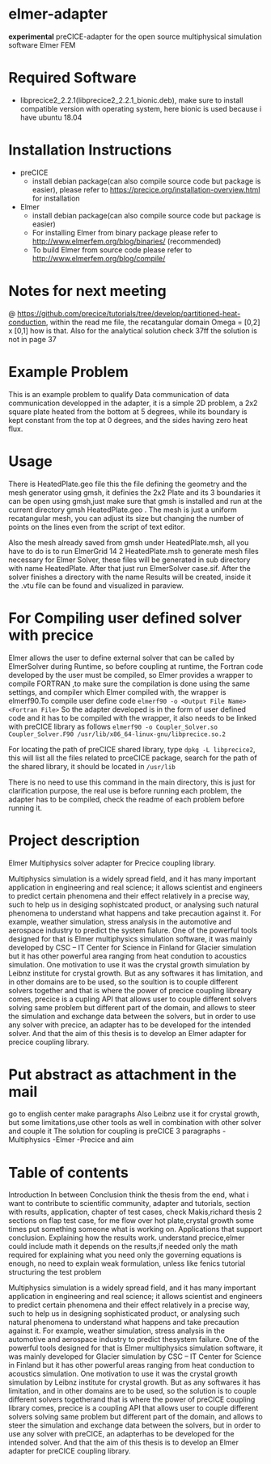 # elmer-adapter
**experimental** preCICE-adapter for the open source multiphysical simulation software Elmer FEM

# Required Software
* libprecice2_2.2.1(libprecice2_2.2.1_bionic.deb), make sure to install compatible version with operating system, here bionic is used because i have ubuntu 18.04


# Installation Instructions
* preCICE
    * install debian package(can also compile source code but package is easier), please refer to https://precice.org/installation-overview.html for installation
* Elmer
    * install debian package(can also compile source code but package is easier)
    * For installing Elmer from binary package please refer to http://www.elmerfem.org/blog/binaries/ (recommended)
    * To build Elmer from source code please refer to http://www.elmerfem.org/blog/compile/    



# Notes for next meeting

@ https://github.com/precice/tutorials/tree/develop/partitioned-heat-conduction, within the read me file, the recatangular domain Omega = [0,2] x [0,1] how is that.
Also for the analytical solution check 37ff the solution is not in page 37

# Example Problem
This is an example problem to qualify Data communication of data communication
developped in the adapter, it is a simple 2D problem, a 2x2 square plate
heated from the bottom at 5 degrees, while its boundary is kept constant
from the top at 0 degrees, and the sides having zero heat flux.

# Usage
There is HeatedPlate.geo file this the file defining the geometry and the 
mesh generator using gmsh, it definies the 2x2 Plate and its 3 boundaries
it can be open using gmsh,just make sure that gmsh is installed and 
run at the current directory gmsh HeatedPlate.geo . The mesh is just a uniform
recatangular mesh, you can adjust its size but changing the number of points
on the lines even from the script of text editor.

Also the mesh already saved from gmsh under HeatedPlate.msh, all you have to do
is to run ElmerGrid 14 2 HeatedPlate.msh to generate mesh files necessary for
Elmer Solver, these files will be generated in sub directory with name HeatedPlate. After that just run ElmerSolver case.sif. After the solver finishes
a directory with the name Results will be created, inside it the .vtu file
can be found and visualized in paraview.

# For Compiling user defined solver with precice
Elmer allows the user to define external solver that can be called by ElmerSolver during Runtime, so before coupling at runtime, the Fortran code
developed by the user must be compiled, so Elmer provides a wrapper to compile FORTRAN ,to make sure the compilation is done using the same settings, and compiler which Elmer compiled with, the wrapper is elmerf90.To compile user define code
`elmerf90 -o <Output File Name> <Fortran File>`
So the adapter developed is in the form of user defined code and it has to be compiled with the wrapper, it also needs to be linked with preCICE library as follows
`elmerf90 -o Coupler_Solver.so Coupler_Solver.F90 /usr/lib/x86_64-linux-gnu/libprecice.so.2`

For locating the path of preCICE shared library, type `dpkg -L libprecice2`, this will list all the files related to prceCICE package, search for the path of the shared library, it should be located in `/usr/lib`

There is no need to use this command in the main directory, this is just for clarification purpose, the real use is before running each problem, the adapter has to be compiled, check the readme of each problem before running it.

# Project description
Elmer Multiphysics solver adapter for Precice coupling library.

Multiphysics simulation is a widely spread field, and it has many important application in engineering and real science; it allows scientist and engineers 
to predict certain phenomena and their effect relatively in a precise way, such to help us in desiging sophistcated product, or analysing such natural phenomena 
to understand what happens and take precaution against it. For example, weather simulation, stress analysis in the automotive and aerospace industry to predict the
system fialure. One of the powerful tools designed for that is Elmer multiphysics simulation software, it was mainly developed by CSC – IT Center for Science in Finland 
for Glacier simulation but it has other powerful area ranging from heat condution to acoustics simulation. One motivation to use it was the crystal growth simulation 
by Leibnz institute for crystal growth. But as any softwares it has limitation, and in other domains are to be used, so the soultion is to couple different solvers together
and that is where the power of precice coupling libreary comes, precice is a cupling API that allows user to couple different solvers solving same problem 
but different part of the domain, and allows to steer the simulation and exchange data between the solvers, but in order to use any solver with precice, an adapter
has to be developed for the intended solver. And that the aim of this thesis is to develop an Elmer adapter for precice coupling library. 

# Put abstract as attachment in the mail
go to english center
make paragraphs
Also Leibnz use it for crystal growth, but some limitations,use other tools as well in combination with other solver and couple it
The solution for coupling is preCICE
3 paragraphs 
-Multiphysics
-Elmer
-Precice and aim

# Table of contents
Introduction
In between
Conclusion
think the thesis from the end, what i want to contribute to scientific community, adapter and
tutorials, section with results, application, chapter of test cases, check Makis,richard thesis
2 sections on flap test case, for me flow over hot plate,crystal growth
some times put something someone what is working on.
Applications that support conclusion.
Explaining how the results work.
understand precice,elmer
could include math it depends on the results,if needed only the math required for explaining what you need
only the governing equations is enough, no need to explain weak formulation, unless like fenics tutorial
structuring the test problem

Multiphysics simulation is a widely spread field, and it has many important application in engineering and real science; it allows scientist and engineers to predict certain phenomena and their effect relatively in a precise way, such to help us in designing sophisticated product, or analysing such natural phenomena to understand what happens and take precaution against it. For example, weather simulation, stress analysis in the automotive and aerospace industry to predict thesystem failure. One of the powerful tools designed for that is Elmer multiphysics simulation software, it was mainly developed for Glacier simulation by CSC – IT Center for Science in Finland but it has other powerful areas ranging from heat conduction to acoustics simulation. One motivation to use it was the crystal growth simulation by Leibnz institute for crystal growth. But as any softwares it has limitation, and in other domains are to be used, so the solution is to couple different solvers togetherand that is where the power of preCICE coupling library comes, precice is a coupling API that allows user to couple different solvers solving same problem but different part of the domain, and allows to steer the simulation and exchange data between the solvers, but in order to use any solver with preCICE, an adapterhas to be developed for the intended solver. And that the aim of this thesis is to develop an Elmer adapter for preCICE coupling library. 